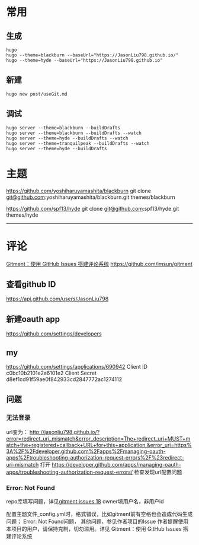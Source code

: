 
# 常用
## 生成
```shell
hugo
hugo --theme=blackburn --baseUrl="https://JasonLiu798.github.io/"
hugo --theme=hyde --baseUrl="https://JasonLiu798.github.io"
```

## 新建
```shell
hugo new post/useGit.md
```

## 调试
```shell
hugo server --theme=blackburn --buildDrafts
hugo server --theme=blackburn --buildDrafts --watch
hugo server --theme=hyde --buildDrafts --watch
hugo server --theme=tranquilpeak --buildDrafts --watch
hugo server --theme=hyde --buildDrafts
```

# 主题
https://github.com/yoshiharuyamashita/blackburn
git clone git@github.com:yoshiharuyamashita/blackburn.git themes/blackburn

https://github.com/spf13/hyde
git clone git@github.com:spf13/hyde.git themes/hyde


---
# 评论
[Gitment：使用 GitHub Issues 搭建评论系统](https://imsun.net/posts/gitment-introduction/)
https://github.com/imsun/gitment

## 查看github ID
https://api.github.com/users/JasonLiu798

## 新建oauth app
https://github.com/settings/developers
## my 
https://github.com/settings/applications/690942
Client ID
c0bc10b2101e2a6101e2
Client Secret
d8ef1cd91f59ae0f842933cd2847772ac1274112

## 问题
### 无法登录
url变为：
http://jasonliu798.github.io/?error=redirect_uri_mismatch&error_description=The+redirect_uri+MUST+match+the+registered+callback+URL+for+this+application.&error_uri=https%3A%2F%2Fdeveloper.github.com%2Fapps%2Fmanaging-oauth-apps%2Ftroubleshooting-authorization-request-errors%2F%23redirect-uri-mismatch
打开 https://developer.github.com/apps/managing-oauth-apps/troubleshooting-authorization-request-errors/ 
检查发现url配置问题

### Error: Not Found
repo库填写问题，详见[gitment issues 18](https://github.com/imsun/gitment/issues/18)
owner填用户名，非用户id


配置主题文件_config.yml时，格式错误，比如gitment前有空格也会造成代码生成问题；
Error: Not Found问题，
其他问题，参见作者项目的Issue
作者提醒使用本项目的用户，请保持克制，切勿滥用。详见 Gitment：使用 GitHub Issues 搭建评论系统


